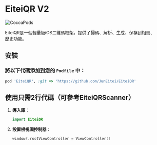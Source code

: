 # EiteiQR V2

![CocoaPods](https://img.shields.io/cocoapods/v/EiteiQR.svg)

EiteiQR是一個輕量級iOS二維碼框架。提供了掃碼、解析、生成、保存到相冊、歷史功能。

## 安裝

### 將以下代碼添加到您的 `Podfile` 中：

```ruby
pod 'EiteiQR', :git => 'https://github.com/JunEitei/EiteiQR'

```

## 使用只需2行代碼（可參考EiteiQRScanner）

1. **導入庫**：
   ```swift
   import EiteiQR
   ```

2. **設置根視圖控制器**：
   ```swift
   window?.rootViewController = ViewController()
   ```
